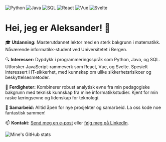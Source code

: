 ![Python](<link rel="stylesheet" href="https://cdn.jsdelivr.net/gh/devicons/devicon@v2.15.1/devicon.min.css">) 
![Java](link-til-java-ikon) 
![SQL](link-til-sql-ikon) 
![React](link-til-react-ikon) 
![Vue](link-til-vue-ikon) 
![Svelte](link-til-svelte-ikon) 

# Hei, jeg er Aleksander! 👋

🎓 **Utdanning:** Masterutdannet lektor med en sterk bakgrunn i matematikk. Nåværende informatikk-student ved Universitetet i Bergen.

🔍 **Interesser:** Dypdykk i programmeringsspråk som Python, Java, og SQL. Utforsker JavaScript-rammeverk som React, Vue, og Svelte. Spesielt interessert i IT-sikkerhet, med kunnskap om ulike sikkerhetsrisikoer og beskyttelsesmetoder.

🚀 **Ferdigheter:** Kombinerer robust analytisk evne fra min pedagogiske bakgrunn med teknisk kunnskap fra mine informatikkstudier. Kjent for min raske læringsevne og lidenskap for teknologi.

🤝 **Samarbeid:** Alltid åpen for nye prosjekter og samarbeid. La oss kode noe fantastisk sammen!

📫 **Kontakt:** [Send meg en e-post](mailto:aleksander.fedoy@gmail.com) eller [følg meg på LinkedIn](https://www.linkedin.com/in/aleksander-l-fedoy/).

![Mine's GitHub stats](https://github-readme-stats.vercel.app/api?username=Aleksander-L-Fedoy&show_icons=true&theme=radical)



<!--
**Aleksander-L-Fedoy/Aleksander-L-Fedoy** is a ✨ _special_ ✨ repository because its `README.md` (this file) appears on your GitHub profile.

Here are some ideas to get you started:

- 🔭 I’m currently working on ...
- 🌱 I’m currently learning ...
- 👯 I’m looking to collaborate on ...
- 🤔 I’m looking for help with ...
- 💬 Ask me about ...
- 📫 How to reach me: ...
- 😄 Pronouns: ...
- ⚡ Fun fact: ...
-->
